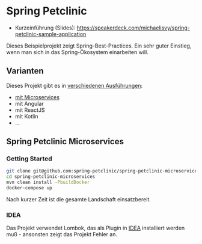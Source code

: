# Spring Petclinic

* Kurzeinführung (Slides): https://speakerdeck.com/michaelisvy/spring-petclinic-sample-application

Dieses Beispielprojekt zeigt Spring-Best-Practices. Ein sehr guter Einstieg, wenn man sich in das Spring-Ökosystem einarbeiten will.

## Varianten

Dieses Projekt gibt es in [verschiedenen Ausführungen](https://github.com/spring-projects/spring-petclinic):

* [mit Microservices](https://github.com/spring-petclinic/spring-petclinic-microservices)
* mit Angular
* mit ReactJS
* mit Kotlin
* ...

## Spring Petclinic Microservices

### Getting Started

```bash
git clone git@github.com:spring-petclinic/spring-petclinic-microservices.git
cd spring-petclinic-microservices
mvn clean install -PbuildDocker
docker-compose up
```

Nach kurzer Zeit ist die gesamte Landschaft einsatzbereit.

### IDEA

Das Projekt verwendet Lombok, das als Plugin in [IDEA](idea.md) installiert werden muß - ansonsten zeigt das Projekt Fehler an.